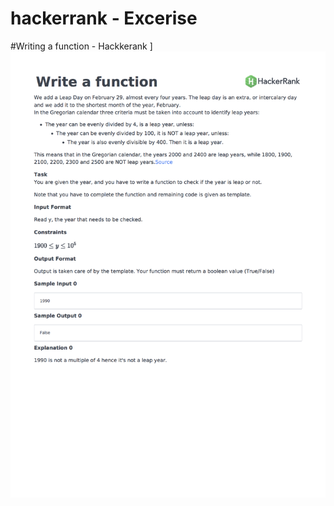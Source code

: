 # hackerrank - Excerise 

 #Writing a function - Hackkerank ] 
 <img src="https://github.com/Bal2018/hackerrank/blob/master/Images/py-function-English.png?raw=true">

 

